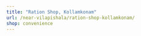```yaml
---
title: "Ration Shop, Kollamkonam"
url: /near-vilapishala/ration-shop-kollamkonam/
shop: convenience
---
```

